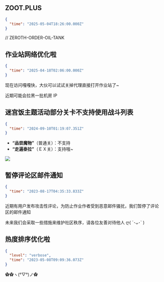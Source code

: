 <!--
time: 可以通过浏览器控制台运行 new Date().toISOString() 以生成

具体格式请参考:
https://github.com/MaaAssistantArknights/maa-copilot-frontend/tree/dev/src/apis/mock/announcements.md
-->

## ZOOT.PLUS

```json
{
  "time": "2025-05-04T18:26:00.000Z"
}
```

// ZEROTH-ORDER-OIL-TANK

## 作业站网络优化啦

```json
{
  "time": "2025-04-18T02:06:00.000Z"
}
```

现在访问嘎嘎快，大伙可以试试关掉代理直接打开作业站了~

近期可能会拉黑一批机房 IP

## 迷宫饭主题活动部分关卡不支持使用战斗列表

```json
{
  "time": "2024-09-10T01:19:07.351Z"
}
```

* **“品尝魔物”**（普通关）：不支持
* **“走遍泰拉”**（ＥＸ关）：支持哦~

![](img/capoo1.gif)


## 暂停评论区邮件通知

```json
{
  "time": "2023-08-17T04:35:33.833Z"
}
```

近期有用户发布攻击性评论，为防止作业作者受到恶意邮件骚扰，我们暂停了评论区的邮件通知

未来我们会采取一些措施来维护社区秩序，请各位友善对待他人 ღ( ´･ᴗ･` )

## 热度排序优化啦

```json
{
  "level": "verbose",
  "time": "2023-05-08T09:09:36.073Z"
}
```

✿✿ヽ(°▽°)ノ✿
